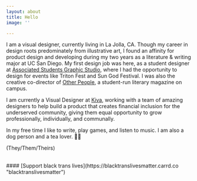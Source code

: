 ```yaml
---
layout: about
title: Hello
image: ''

---
```

<!-- I hate writing these things. It's like writing an autobiography of my professional life and saying "look at all the awesome things I've done!!!" when, as a designer, all I do is look at my own work critically. I even go to *other* designers on a daily basis to look for all the not-so-awesome stuff in my work after having worked it for so long myself that "good design" and "suck" has morphed into a blob of blue-light emitting uncertainty. Regardless, I've been given the opportunity to work on some pretty cool projects, so I'm eternally grateful for that.
 -->
I am a visual designer, currently living in La Jolla, CA. Though my career in design roots predominately from illustrative art, I found an affinity for product design and developing during my two years as a literature & writing major at UC San Diego. My first design job was here, as a student designer at [Associated Students Graphic Studio](https://asgraphicstudio.ucsd.edu "AS Graphic Studio"), where I had the opportunity to design for events like Triton Fest and Sun God Festival. I was also the creative co-director of [Other People](otherpeoplesd.com "Other People"), a student-run literary magazine on campus.

I am currently a Visual Designer at [Kiva](Kiva.org "Kiva.org"), working with a team of amazing designers to help build a product that creates financial inclusion for the underserved community, giving them equal opportunity to grow professionally, individually, and communally.

In my free time I like to write, play games, and listen to music. I am also a dog person and a tea lover. 🐶🍵

(They/Them/Theirs)

<br>
#### [Support black trans lives](https://blacktranslivesmatter.carrd.co "blacktranslivesmatter")
<br>